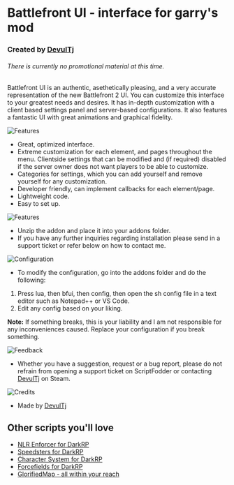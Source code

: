 # Battlefront UI - interface for garry's mod

### Created by [DevulTj](https://steamcommunity.com/id/devul)
###### There is currently no promotional material at this time.

Battlefront UI is an authentic, asethetically pleasing, and a very accurate representation of the new Battlefront 2 UI. You can customize this interface to your greatest needs and desires. It has in-depth customization with a client based settings panel and server-based configurations. It also features a fantastic UI with great animations and graphical fidelity.

![Features](http://devultj.co.uk/i/gqout8.png)
- Great, optimized interface.
- Extreme customization for each element, and pages throughout the menu. Clientside settings that can be modified and (if required) disabled if the server owner does not want players to be able to customize.
- Categories for settings, which you can add yourself and remove yourself for any customization.
- Developer friendly, can implement callbacks for each element/page.
- Lightweight code.
- Easy to set up.

![Features](http://devultj.co.uk/i/b44rfi.png)
- Unzip the addon and place it into your addons folder.
- If you have any further inquiries regarding installation please send in a support ticket or refer below on how to contact me.

![Configuration](http://devultj.co.uk/i/tnhpwj.png)
- To modify the configuration, go into the addons folder and do the following:

1. Press lua, then bfui, then config, then open the sh config file in a text editor such as Notepad++ or VS Code.
2. Edit any config based on your liking. 

**Note:** If something breaks, this is your liability and I am not responsible for any inconveniences caused. Replace your configuration if you break something.

![Feedback](http://devultj.co.uk/i/zof13i.png)
- Whether you have a suggestion, request or a bug report, please do not refrain from opening a support ticket on ScriptFodder or contacting [DevulTj](https://steamcommunity.com/id/devul) on Steam.

![Credits](http://devultj.co.uk/i/61fzmd.png)
- Made by [DevulTj](https://steamcommunity.com/id/devul)

## Other scripts you'll love
- [NLR Enforcer for DarkRP](https://scriptfodder.com/scripts/view/2791)
- [Speedsters for DarkRP](https://scriptfodder.com/scripts/view/2360)
- [Character System for DarkRP](https://scriptfodder.com/scripts/view/2935)
- [Forcefields for DarkRP](https://scriptfodder.com/scripts/view/3462)
- [GlorifiedMap - all within your reach](https://www.gmodstore.com/scripts/view/4008)
